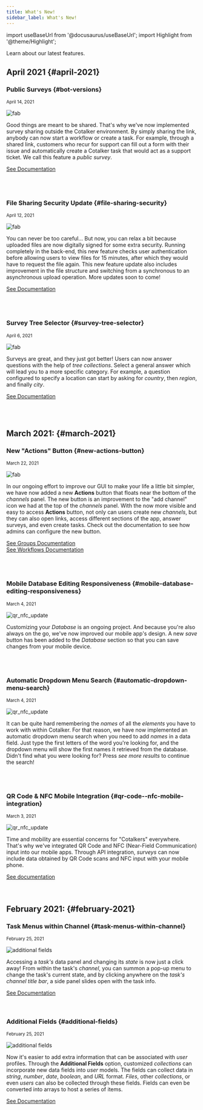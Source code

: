 ```yaml
---
title: What's New!
sidebar_label: What's New!
---
```

import useBaseUrl from '@docusaurus/useBaseUrl'; 
import Highlight from '@theme/Highlight';

<span class="hero__subtitle">Learn about our latest features.</span>

<!-- <img alt="title image" class="img_title" src={useBaseUrl('img/design/title_pages/Updates.svg')} /> -->
<!-- <br/> -->

## April 2021 {#april-2021}


<!-- New Feature begins after this line.-->

<div class="card-demo">
<div class="card">
<div class="card__header">

### Public Surveys {#bot-versions}

<small class="avatar__subtitle">April 14, 2021</small>
</div>
<div class="card__image">
<img alt="fab" class="img_card item shadow--tl" src={useBaseUrl('img/admin_survey_share_00.png')} />
<br/>
</div>
<div class="card__body">

Good things are meant to be shared. That's why we've now implemented survey sharing outside the Cotalker environment. By simply sharing the link, anybody can now start a workflow or create a task.  For example, through a shared link, customers who recur for support can fill out a form with their issue and automatically create a Cotalker task that would act as a support ticket. We call this feature a _public survey_.

</div>
<div class="card__footer">

<a class ="button button--secondary button--block" href="/docs/documentation/admin/workflows/admin_workflow_public_survey">See Documentation</a>
<br/>

</div>
</div>
</div>
<br/>
<br/>

<!-- New Feature begins after this line.-->

<div class="card-demo">
<div class="card">
<div class="card__header">

### File Sharing Security Update {#file-sharing-security}

<small class="avatar__subtitle">April 12, 2021</small>
</div>
<div class="card__image">
<img alt="fab" class="img_card item shadow--tl" src={useBaseUrl('img/updates/stockvault-digital-padlock-on-data-screen-web-and-data-security180399.jpg')} />
<br/>
</div>
<div class="card__body">

You can never be too careful... But now, you can relax a bit because uploaded files are now digitally signed for some extra security. Running completely in the back-end, this new feature checks user authentication before allowing users to view files for 15 minutes, after which they would have to request the file again. This new feature update also includes improvement in the file structure and switching from a synchronous to an asynchronous upload operation. More updates soon to come!

</div>
<div class="card__footer">

<a class ="button button--secondary button--block" href="/docs/documentation/api/communication/files">See Documentation</a>
<br/>

</div>
</div>
</div>
<br/>
<br/>

<!-- New Feature begins after this line.-->

<div class="card-demo">
<div class="card">
<div class="card__header">

### Survey Tree Selector {#survey-tree-selector}

<small class="avatar__subtitle">April 6, 2021</small>
</div>
<div class="card__image">
<img alt="fab" class="img_card item shadow--tl" src={useBaseUrl('img/admin_survey_tree_selector_01.png')} />
<br/>
</div>
<div class="card__body">

Surveys are great, and they just got better! Users can now answer questions with the help of _tree collections_. Select a general answer which will lead you to a more specific category. For example, a question configured to specify a location can start by asking for _country_, then _region_, and finally _city_.

</div>
<div class="card__footer">

<a class ="button button--secondary button--block" href="/docs/documentation/admin/admin_survey#tree-selector">See Documentation</a>
<br/>

</div>
</div>
</div>
<br/>
<br/>

<!-- New Feature begins after this line.-->

## March 2021: {#march-2021}

<!-- New Feature begins after this line.-->

<div class="card-demo">
<div class="card">
<div class="card__header">

### New "Actions" Button {#new-actions-button}

<small class="avatar__subtitle">March 22, 2021</small>
</div>
<div class="card__image">
<img alt="fab" class="img_card item shadow--tl" src={useBaseUrl('img/updates_fab_march_2021.png')} />
<br/>
</div>
<div class="card__body">

In our ongoing effort to improve our GUI to make your life a little bit simpler, we have now added a new **Actions** button that floats near the bottom of the _channels_ panel. The new button is an improvement to the "add channel" icon we had at the top of the _channels_ panel. With the now more visible and easy to access **Actions** button, not only can users create new _channels_, but they can also open links, access different sections of the app, answer surveys, and even create tasks. Check out the documentation to see how admins can configure the new button.

</div>
<div class="card__footer">

<a class ="button button--secondary button--block" href="/docs/documentation/admin/admin_group#channel-creation-section">See Groups Documentation</a>
<br/>
<a class ="button button--secondary button--block" href="/docs/documentation/admin/admin_workflow#channel-creation-section">See Workflows Documentation</a>
<br/>

</div>
</div>
</div>
<br/>
<br/>

<!-- New Feature begins after this line.-->

<div class="card-demo">
<div class="card">
<div class="card__header">

### Mobile Database Editing Responsiveness {#mobile-database-editing-responsiveness}

<small class="avatar__subtitle">March 4, 2021</small>
</div>
<div class="card__image">
<img alt="qr_nfc_update" class="img_card item shadow--tl" src={useBaseUrl('img/update_database_mobile_save.png')} />
<br/>
</div>
<div class="card__body">

Customizing your _Database_ is an ongoing project. And because you're also always on the go, we've now improved our mobile app's design. A new _save_ button has been added to the _Database_ section so that you can save changes from your mobile device.

</div>
<div class="card__footer">

</div>
</div>
</div>
<br/>
<br/>

<!-- New Feature begins after this line.-->

<div class="card-demo">
<div class="card">
<div class="card__header">

### Automatic Dropdown Menu Search {#automatic-dropdown-menu-search}

<small class="avatar__subtitle">March 4, 2021</small>
</div>
<div class="card__image">
<img alt="qr_nfc_update" class="img_card item shadow--tl" src={useBaseUrl('img/update_dropdown_menu_00.png')} />
<br/>
</div>
<div class="card__body">

It can be quite hard remembering the _names_ of all the _elements_ you have to work with within Cotalker. For that reason, we have now implemented an automatic dropdown menu search when you need to add _names_ in a data field. Just type the first letters of the word you're looking for, and the dropdown menu will show the first names it retrieved from the database. Didn't find what you were looking for? Press _see more results_ to continue the search!

</div>
<div class="card__footer">

</div>
</div>
</div>
<br/>
<br/>

<!-- New Feature begins after this line.-->

<div class="card-demo">
<div class="card">
<div class="card__header">

### QR Code & NFC Mobile Integration {#qr-code--nfc-mobile-integration}

<small class="avatar__subtitle">March 3, 2021</small>
</div>
<div class="card__image">
<img alt="qr_nfc_update" class="img_card item shadow--tl" src={useBaseUrl('img/update_qr_nfc_00.png')} />
<br/>
</div>
<div class="card__body">

Time and mobility are essential concerns for "Cotalkers" everywhere. That's why we've integrated QR Code and NFC (Near-Field Communication) input into our mobile apps. Through API integration, _surveys_ can now include data obtained by QR Code scans and NFC input with your mobile phone.

</div>
<div class="card__footer">
<a class ="button button--secondary button--block" href="/docs/documentation/api/surveys/questions#qr-code--nfc-function">See documentation</a>
</div>
</div>
</div>
<br/>
<br/>

<!-- New Feature begins after this line.-->

## February 2021: {#february-2021}

<!-- New Feature begins after this line.-->

<div class="card-demo">
<div class="card">
<div class="card__header">

### Task Menus within Channel {#task-menus-within-channel}

<small class="avatar__subtitle">February 25, 2021</small>
</div>
<div class="card__image">
<img alt="additional fields" class="img_card item shadow--tl" src={useBaseUrl('img/update_tasks_popups_00.png')} />
<br/>
</div>
<div class="card__body">

Accessing a _task's_ data panel and changing its _state_ is now just a click away! From within the task's _channel_, you can summon a pop-up menu to change the task's current state, and by clicking anywhere on the _task's channel title bar_, a side panel slides open with the task info.

</div>
<div class="card__footer">
<a class ="button button--secondary button--block" href='/docs/documentation/client/groups_channels#task-menus-within-channel'>See Documentation</a>
</div>
</div>
</div>
<br/>
<br/>

<!-- New Feature begins after this line.-->

<div class="card-demo">
<div class="card">
<div class="card__header">

### Additional Fields {#additional-fields}

<small class="avatar__subtitle">February 25, 2021</small>
</div>
<div class="card__image">
<img alt="additional fields" class="img_card item shadow--tl" src={useBaseUrl('img/update_user_additional_00.png')} />
<br/>
</div>
<div class="card__body">

Now it's easier to add extra information that can be associated with _user_ profiles. Through the **Additional Fields** option, customized _collections_ can incorporate new data fields into _user_ models. The fields can collect data in _string_, _number_, _date_, _boolean_, and _URL_ format. _Files_, other _collections_, or even _users_ can also be collected through these fields. Fields can even be converted into arrays to host a series of items.

</div>
<div class="card__footer">
<a class ="button button--secondary button--block" href='/docs/documentation/admin/users#additional-fields'>See Documentation</a>
</div>
</div>
</div>
<br/>
<br/>

<!-- New Feature begins after this line.-->



<!-- End of the card holder -->
